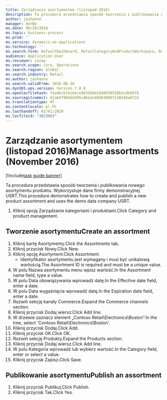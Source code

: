 ```yaml
---
title: Zarządzanie asortymentem (listopad 2016)
description: Ta procedura przedstawia sposób tworzenia i publikowania nowego asortymentu produktu. Wykorzystuje dane firmy demonstracyjnej USRT.
author: jashanno
manager: AnnBe
ms.date: 08/29/2018
ms.topic: business-process
ms.prod: ''
ms.service: dynamics-ax-applications
ms.technology: ''
ms.search.form: DefaultDashboard, RetailCategoryAndProductWorkspace, RetailCategoryAndProductAssortment, RetailAssortmentDetails, RetailOperatingUnitPicker, EcoResCategorySingleLookup
audience: Application User
ms.reviewer: josaw
ms.search.scope: Core, Operations
ms.search.region: Global
ms.search.industry: Retail
ms.author: jashanno
ms.search.validFrom: 2016-06-30
ms.dyn365.ops.version: Version 7.0.0
ms.openlocfilehash: fea46cb7e16ece8835bbd18d8830558b5cdb9978
ms.sourcegitcommit: 81a647904dd305c4be2e4b683689f128548a872d
ms.translationtype: HT
ms.contentlocale: pl-PL
ms.lasthandoff: 02/01/2020
ms.locfileid: "3023663"
---
```

# <a name="manage-assortments-november-2016"></a><span data-ttu-id="9db0e-103">Zarządzanie asortymentem (listopad 2016)</span><span class="sxs-lookup"><span data-stu-id="9db0e-103">Manage assortments (November 2016)</span></span>

[!include[task guide banner](../includes/task-guide-banner.md)]

<span data-ttu-id="9db0e-104">Ta procedura przedstawia sposób tworzenia i publikowania nowego asortymentu produktu. Wykorzystuje dane firmy demonstracyjnej USRT.</span><span class="sxs-lookup"><span data-stu-id="9db0e-104">This procedure demonstrates how to create and publish a new product assortment and uses the demo data company USRT.</span></span> 


1. <span data-ttu-id="9db0e-105">Kliknij opcję Zarządzanie kategoriami i produktami.</span><span class="sxs-lookup"><span data-stu-id="9db0e-105">Click Category and product management.</span></span>

## <a name="create-an-assortment"></a><span data-ttu-id="9db0e-106">Tworzenie asortymentu</span><span class="sxs-lookup"><span data-stu-id="9db0e-106">Create an assortment</span></span>
1. <span data-ttu-id="9db0e-107">Kliknij kartę Asortymenty.</span><span class="sxs-lookup"><span data-stu-id="9db0e-107">Click the Assortments tab.</span></span>
2. <span data-ttu-id="9db0e-108">Kliknij przycisk Nowy.</span><span class="sxs-lookup"><span data-stu-id="9db0e-108">Click New.</span></span>
3. <span data-ttu-id="9db0e-109">Kliknij opcję Asortyment.</span><span class="sxs-lookup"><span data-stu-id="9db0e-109">Click Assortment.</span></span>
    * <span data-ttu-id="9db0e-110">Identyfikator asortymentu jest wymagany i musi być unikatową wartością.</span><span class="sxs-lookup"><span data-stu-id="9db0e-110">The Assortment ID is required and must be a unique value.</span></span>  
4. <span data-ttu-id="9db0e-111">W polu Nazwa asortymentu menu wpisz wartość.</span><span class="sxs-lookup"><span data-stu-id="9db0e-111">In the Assortment name field, type a value.</span></span>
5. <span data-ttu-id="9db0e-112">W polu Data obowiązywania wprowadź datę.</span><span class="sxs-lookup"><span data-stu-id="9db0e-112">In the Effective date field, enter a date.</span></span>
6. <span data-ttu-id="9db0e-113">W polu Data wygaśnięcia wprowadź datę.</span><span class="sxs-lookup"><span data-stu-id="9db0e-113">In the Expiration date field, enter a date.</span></span>
7. <span data-ttu-id="9db0e-114">Rozwiń sekcję kanały Commerce.</span><span class="sxs-lookup"><span data-stu-id="9db0e-114">Expand the Commerce channels section.</span></span>
8. <span data-ttu-id="9db0e-115">Kliknij przycisk Dodaj wiersz.</span><span class="sxs-lookup"><span data-stu-id="9db0e-115">Click Add line.</span></span>
9. <span data-ttu-id="9db0e-116">W drzewie zaznacz element „Contoso Retail\Electronics\Boston”.</span><span class="sxs-lookup"><span data-stu-id="9db0e-116">In the tree, select 'Contoso Retail\Electronics\Boston'.</span></span>
10. <span data-ttu-id="9db0e-117">Kliknij przycisk Dodaj.</span><span class="sxs-lookup"><span data-stu-id="9db0e-117">Click Add.</span></span>
11. <span data-ttu-id="9db0e-118">Kliknij przycisk OK.</span><span class="sxs-lookup"><span data-stu-id="9db0e-118">Click OK.</span></span>
12. <span data-ttu-id="9db0e-119">Rozwiń sekcję Produkty.</span><span class="sxs-lookup"><span data-stu-id="9db0e-119">Expand the Products section.</span></span>
13. <span data-ttu-id="9db0e-120">Kliknij przycisk Dodaj wiersz.</span><span class="sxs-lookup"><span data-stu-id="9db0e-120">Click Add line.</span></span>
14. <span data-ttu-id="9db0e-121">W polu Kategoria wprowadź lub wybierz wartość.</span><span class="sxs-lookup"><span data-stu-id="9db0e-121">In the Category field, enter or select a value.</span></span>
15. <span data-ttu-id="9db0e-122">Kliknij przycisk Zapisz.</span><span class="sxs-lookup"><span data-stu-id="9db0e-122">Click Save.</span></span>

## <a name="publish-an-assortment"></a><span data-ttu-id="9db0e-123">Publikowanie asortymentu</span><span class="sxs-lookup"><span data-stu-id="9db0e-123">Publish an assortment</span></span>
1. <span data-ttu-id="9db0e-124">Kliknij przycisk Publikuj.</span><span class="sxs-lookup"><span data-stu-id="9db0e-124">Click Publish.</span></span>
2. <span data-ttu-id="9db0e-125">Kliknij przycisk Tak.</span><span class="sxs-lookup"><span data-stu-id="9db0e-125">Click Yes.</span></span>

